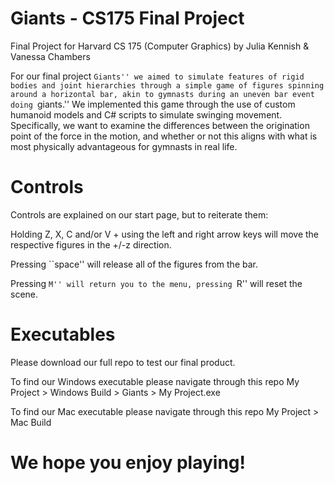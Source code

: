 # Giants - CS175 Final Project
Final Project for Harvard CS 175 (Computer Graphics) by Julia Kennish & Vanessa Chambers

For our final project ``Giants'' we aimed to simulate features of rigid bodies and joint hierarchies through a simple game of figures spinning around a horizontal bar, akin to gymnasts during an uneven bar event doing ``giants.'' We implemented this game through the use of custom humanoid models and C\# scripts to simulate swinging movement. Specifically, we want to examine the differences between the origination point of the force in the motion, and whether or not this aligns with what is most physically advantageous for gymnasts in real life.

# Controls
Controls are explained on our start page, but to reiterate them:

Holding Z, X, C and/or V + using the left and right arrow keys will move the respective figures in the +/-z direction.

Pressing ``space'' will release all of the figures from the bar.

Pressing ``M'' will return you to the menu, pressing ``R'' will reset the scene.

# Executables
Please download our full repo to test our final product.

To find our Windows executable please navigate through this repo My Project > Windows Build > Giants > My Project.exe

To find our Mac executable please navigate through this repo My Project > Mac Build

# We hope you enjoy playing!
